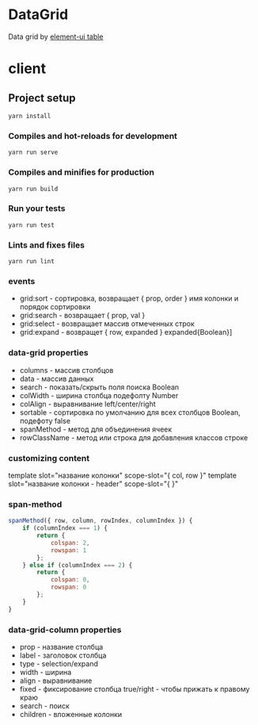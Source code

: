 # DataGrid
Data grid by [element-ui table](https://element.eleme.io/#/en-US/component/table)

# client

## Project setup
```
yarn install
```

### Compiles and hot-reloads for development
```
yarn run serve
```

### Compiles and minifies for production
```
yarn run build
```

### Run your tests
```
yarn run test
```

### Lints and fixes files
```
yarn run lint
```

### events
* grid:sort - сортировка, возвращает { prop, order } имя колонки и порядок сортировки
* grid:search - возвращает { prop, val }
* grid:select - возвращает массив отмеченных строк
* grid:expand - возвращет { row, expanded } expanded{Boolean}]

### data-grid properties
* columns - массив столбцов
* data - массив данных
* search - показать/скрыть поля поиска Boolean
* colWidth - ширина столбца подефолту Number
* colAlign - выравнивание left/center/right
* sortable - сортировка по умолчанию для всех столбцов Boolean, подефоту false
* spanMethod - метод для объединения ячеек
* rowClassName - метод или строка для добавления классов строке

### customizing content
template slot="название колонки" scope-slot="{ col, row }"
template slot="название колонки - header" scope-slot="{ }"

### span-method
```javascript
spanMethod({ row, column, rowIndex, columnIndex }) {
    if (columnIndex === 1) {
        return {
            colspan: 2,
            rowspan: 1
        };
    } else if (columnIndex === 2) {
        return {
            colspan: 0,
            rowspan: 0
        };
    }
}
```

### data-grid-column properties
* prop - название столбца
* label - заголовок столбца
* type - selection/expand
* width - ширина
* align - выравнивание
* fixed - фиксирование столбца true/right - чтобы прижать к правому краю
* search - поиск
* children - вложенные колонки